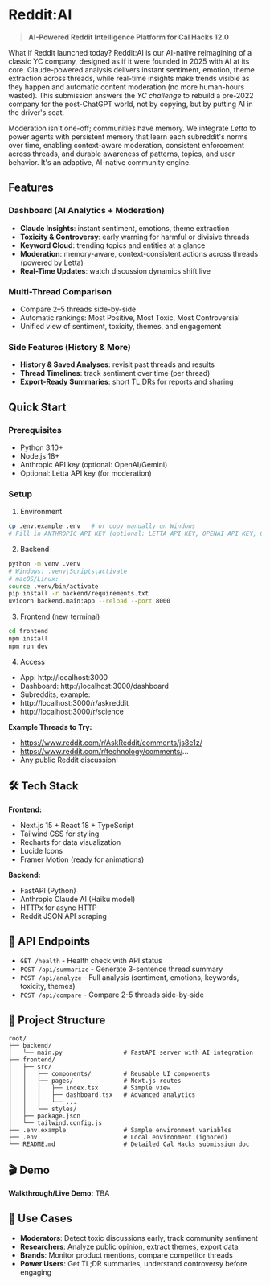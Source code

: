 # Reddit:AI

> **AI-Powered Reddit Intelligence Platform for Cal Hacks 12.0**

What if Reddit launched today? Reddit:AI is our AI-native reimagining of a classic YC company, designed as if it were founded in 2025 with AI at its core. Claude-powered analysis delivers instant sentiment, emotion, theme extraction across threads, while real-time insights make trends visible as they happen and automatic content moderation (no more human-hours wasted). This submission answers the _YC challenge_ to rebuild a pre-2022 company for the post-ChatGPT world, not by copying, but by putting AI in the driver's seat.

Moderation isn't one-off; communities have memory. We integrate _Letta_ to power agents with persistent memory that learn each subreddit's norms over time, enabling context-aware moderation, consistent enforcement across threads, and durable awareness of patterns, topics, and user behavior. It's an adaptive, AI-native community engine.

## Features

### Dashboard (AI Analytics + Moderation)
- **Claude Insights**: instant sentiment, emotions, theme extraction
- **Toxicity & Controversy**: early warning for harmful or divisive threads
- **Keyword Cloud**: trending topics and entities at a glance
- **Moderation**: memory-aware, context-consistent actions across threads (powered by Letta)
- **Real-Time Updates**: watch discussion dynamics shift live

### Multi-Thread Comparison
- Compare 2–5 threads side-by-side
- Automatic rankings: Most Positive, Most Toxic, Most Controversial
- Unified view of sentiment, toxicity, themes, and engagement

### Side Features (History & More)
- **History & Saved Analyses**: revisit past threads and results
- **Thread Timelines**: track sentiment over time (per thread)
- **Export-Ready Summaries**: short TL;DRs for reports and sharing

## Quick Start

### Prerequisites

- Python 3.10+
- Node.js 18+
- Anthropic API key (optional: OpenAI/Gemini)
- Optional: Letta API key (for moderation)

### Setup

1) Environment
```bash
cp .env.example .env   # or copy manually on Windows
# Fill in ANTHROPIC_API_KEY (optional: LETTA_API_KEY, OPENAI_API_KEY, GEMINI_API_KEY)
```

2) Backend
```bash
python -m venv .venv
# Windows: .venv\Scripts\activate
# macOS/Linux:
source .venv/bin/activate
pip install -r backend/requirements.txt
uvicorn backend.main:app --reload --port 8000
```

3) Frontend (new terminal)
```bash
cd frontend
npm install
npm run dev
```

4) Access
- App: http://localhost:3000
- Dashboard: http://localhost:3000/dashboard
- Subreddits, example:
 - http://localhost:3000/r/askreddit
 - http://localhost:3000/r/science

**Example Threads to Try:**
- https://www.reddit.com/r/AskReddit/comments/js8e1z/
- https://www.reddit.com/r/technology/comments/...
- Any public Reddit discussion!

## 🛠️ Tech Stack

**Frontend:**
- Next.js 15 + React 18 + TypeScript
- Tailwind CSS for styling
- Recharts for data visualization
- Lucide Icons
- Framer Motion (ready for animations)

**Backend:**
- FastAPI (Python)
- Anthropic Claude AI (Haiku model)
- HTTPx for async HTTP
- Reddit JSON API scraping

## 📡 API Endpoints

- `GET /health` - Health check with API status
- `POST /api/summarize` - Generate 3-sentence thread summary
- `POST /api/analyze` - Full analysis (sentiment, emotions, keywords, toxicity, themes)
- `POST /api/compare` - Compare 2-5 threads side-by-side

## 📁 Project Structure

```
root/
├── backend/
│   └── main.py                 # FastAPI server with AI integration
├── frontend/
│   ├── src/
│   │   ├── components/         # Reusable UI components
│   │   ├── pages/              # Next.js routes
│   │   │   ├── index.tsx       # Simple view
│   │   │   ├── dashboard.tsx   # Advanced analytics
│   │   │   └── ...
│   │   └── styles/
│   ├── package.json
│   └── tailwind.config.js
├── .env.example                # Sample environment variables
├── .env                        # Local environment (ignored)
└── README.md                   # Detailed Cal Hacks submission doc
```

## 🎬 Demo

**Walkthrough/Live Demo:** TBA

## 🎯 Use Cases

- **Moderators**: Detect toxic discussions early, track community sentiment
- **Researchers**: Analyze public opinion, extract themes, export data
- **Brands**: Monitor product mentions, compare competitor threads
- **Power Users**: Get TL;DR summaries, understand controversy before engaging